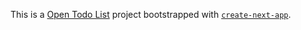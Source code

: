 This is a [Open Todo List](https://todo.ishiyama-room.com/) project bootstrapped with [`create-next-app`](https://github.com/vercel/next.js/tree/canary/packages/create-next-app).
